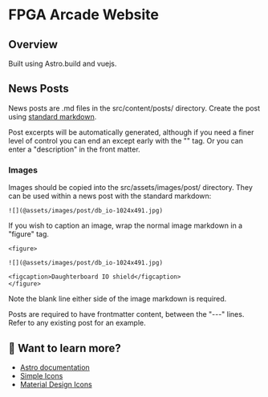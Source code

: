 # FPGA Arcade Website

## Overview

Built using Astro.build and vuejs.

## News Posts

News posts are .md files in the src/content/posts/ directory. Create the post
using [standard markdown](https://www.markdownguide.org/basic-syntax/).

Post excerpts will be automatically generated, although if you need a finer level of control
you can end an except early with the "<!-- more -->" tag. Or you can enter a "description"
in the front matter.

### Images

Images should be copied into the src/assets/images/post/ directory. They can be used
within a news post with the standard markdown:

```
![](@assets/images/post/db_io-1024x491.jpg)
```

If you wish to caption an image, wrap the normal image markdown in a "figure" tag.

```
<figure>

![](@assets/images/post/db_io-1024x491.jpg)

<figcaption>Daughterboard IO shield</figcaption>
</figure>
```

Note the blank line either side of the image markdown is required.

Posts are required to have frontmatter content, between the "---" lines. Refer
to any existing post for an example.

## 👀 Want to learn more?

- [Astro documentation](https://docs.astro.build)
- [Simple Icons](https://vue3-simple-icons.wyatt-herkamp.dev/)
- [Material Design Icons](https://pictogrammers.com/library/mdi/)
